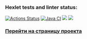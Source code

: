 ### Hexlet tests and linter status:
[![Actions Status](https://github.com/evgeniy1503/java-project-72/workflows/hexlet-check/badge.svg)](https://github.com/evgeniy1503/java-project-72/actions)
[![Java CI](https://github.com/evgeniy1503/java-project-72/actions/workflows/workflows.yml/badge.svg)](https://github.com/evgeniy1503/java-project-72/actions/workflows/workflows.yml)
<a href="https://codeclimate.com/github/evgeniy1503/java-project-72/maintainability"><img src="https://api.codeclimate.com/v1/badges/f73a62529c82144c65bd/maintainability" /></a>
<a href="https://codeclimate.com/github/evgeniy1503/java-project-72/test_coverage"><img src="https://api.codeclimate.com/v1/badges/f73a62529c82144c65bd/test_coverage" /></a>
<h3><a href="https://java-project-72-production-b34a.up.railway.app/">Перейти на страницу проекта</h>